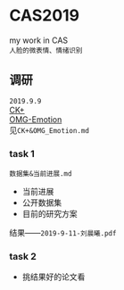 # CAS2019
my work in CAS<br>
`人脸的微表情、情绪识别`
## 调研 
`2019.9.9`<br>
[CK+](https://www.cnblogs.com/cadenza/p/9982005.html)<br>
[OMG-Emotion](http://www.yidianzixun.com/article/0IYcHzMr)<br>
见`CK+&OMG_Emotion.md`
### task 1
`数据集&当前进展.md`
- 当前进展
- 公开数据集
- 目前的研究方案<br>

结果——`2019-9-11-刘晨曦.pdf`

### task 2
- 挑结果好的论文看

